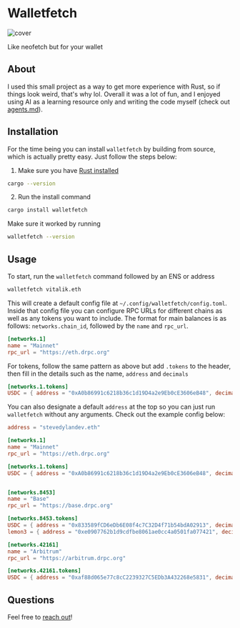 # Walletfetch

![cover](https://files.stevedylan.dev/walletfetch.png)

Like neofetch but for your wallet

## About

I used this small project as a way to get more experience with Rust, so if things look weird, that's why lol. Overall it was a lot of fun, and I enjoyed using AI as a learning resource only and writing the code myself (check out [agents.md](/agents.md)).

## Installation

For the time being you can install `walletfetch` by building from source, which is actually pretty easy. Just follow the steps below:

1. Make sure you have [Rust installed](https://www.rust-lang.org/tools/install)

```bash
cargo --version
```

2. Run the install command

```bash
cargo install walletfetch
```

Make sure it worked by running

```bash
walletfetch --version
```


## Usage

To start, run the `walletfetch` command followed by an ENS or address

```bash
walletfetch vitalik.eth
```

This will create a default config file at `~/.config/walletfetch/config.toml`. Inside that config file you can configure RPC URLs for different chains as well as any tokens you want to include. The format for main balances is as follows: `networks.chain_id`, followed by the `name` and `rpc_url`.

```toml
[networks.1]
name = "Mainnet"
rpc_url = "https://eth.drpc.org"
```

For tokens, follow the same pattern as above but add `.tokens` to the header, then fill in the details such as the name, `address` and `decimals`

```toml
[networks.1.tokens]
USDC = { address = "0xA0b86991c6218b36c1d19D4a2e9Eb0cE3606eB48", decimals = 6 }
```

You can also designate a default `address` at the top so you can just run `walletfetch` without any arguments. Check out the example config below:

```toml
address = "stevedylandev.eth"

[networks.1]
name = "Mainnet"
rpc_url = "https://eth.drpc.org"

[networks.1.tokens]
USDC = { address = "0xA0b86991c6218b36c1d19D4a2e9Eb0cE3606eB48", decimals = 6 }


[networks.8453]
name = "Base"
rpc_url = "https://base.drpc.org"

[networks.8453.tokens]
USDC = { address = "0x833589fCD6eDb6E08f4c7C32D4f71b54bdA02913", decimals = 6 }
lemon3 = { address = "0xe0907762b1d9cdfbe8061ae0cc4a0501fa077421", decimals = 18 }

[networks.42161]
name = "Arbitrum"
rpc_url = "https://arbitrum.drpc.org"

[networks.42161.tokens]
USDC = { address = "0xaf88d065e77c8cC2239327C5EDb3A432268e5831", decimals = 6 }
```

## Questions

Feel free to [reach out](https://stevedylan.dev/links)!
